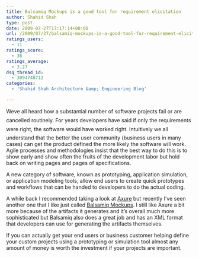 ```yaml
---
title: Balsamiq Mockups is a good tool for requirement elicitation
author: Shahid Shah
type: post
date: 2009-07-27T17:17:14+00:00
url: /2009/07/27/balsamiq-mockups-is-a-good-tool-for-requirement-elicitation/
ratings_users:
  - 11
ratings_score:
  - 36
ratings_average:
  - 3.27
dsq_thread_id:
  - 3094740712
categories:
  - 'Shahid Shah Architecture &amp; Engineering Blog'

---
```

Weve all heard how a substantial number of software projects fail or are cancelled routinely. For years developers have said if only the requirements were right, the software would have worked right. Intuitively we all understand that the better the user community (business users in many cases) can get the product defined the more likely the software will work. Agile processes and methodologies insist that the best way to do this is to show early and show often the fruits of the development labor but hold back on writing pages and pages of specifications. 

A new category of software, known as prototyping, application simulation, or application modeling tools, allow end users to create quick prototypes and workflows that can be handed to developers to do the actual coding. 

A while back I recommended taking a look at [Axure][1] but recently I&#8217;ve seen another one that I like just called [Balsamiq Mockups][2]. I still like Axure a bit more because of the artifacts it generates and it&#8217;s overall much more sophisticated but Balsamiq also does a great job and has an XML format that developers can use for generating the artifacts themselves.

If you can actually get your end users or business customer helping define your custom projects using a prototyping or simulation tool almost any amount of money is worth the investment if your projects are important.

 [1]: http://www.axure.com/
 [2]: http://www.balsamiq.com/products/mockups